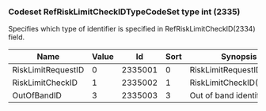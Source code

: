 ### Codeset RefRiskLimitCheckIDTypeCodeSet type int (2335)

Specifies which type of identifier is specified in RefRiskLimitCheckID(2334) field.

| Name               | Value | Id      | Sort | Synopsis                 |
|--------------------|-------|---------|------|--------------------------|
| RiskLimitRequestID | 0     | 2335001 | 0    | RiskLimitRequestID(1666) |
| RiskLimitCheckID   | 1     | 2335002 | 1    | RiskLimitCheckID(2319)   |
| OutOfBandID        | 3     | 2335003 | 3    | Out of band identifier   |

